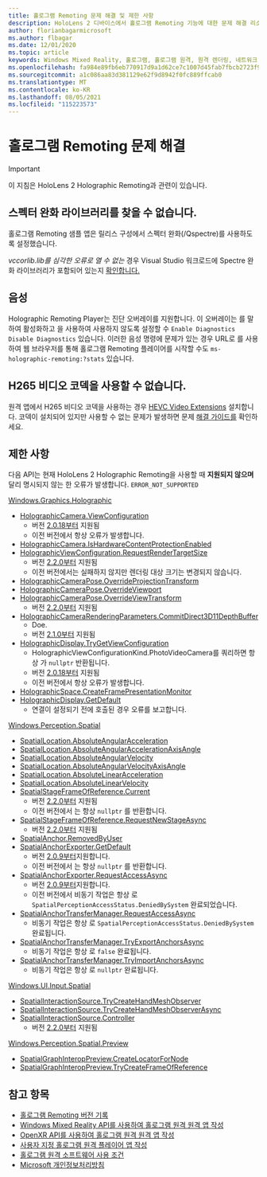 ```yaml
---
title: 홀로그램 Remoting 문제 해결 및 제한 사항
description: HoloLens 2 디바이스에서 홀로그램 Remoting 기능에 대한 문제 해결 리소스 및 지침을 찾습니다.
author: florianbagarmicrosoft
ms.author: flbagar
ms.date: 12/01/2020
ms.topic: article
keywords: Windows Mixed Reality, 홀로그램, 홀로그램 원격, 원격 렌더링, 네트워크 렌더링, HoloLens, 원격 홀로그램, 문제 해결, 도움말, 혼합 현실 헤드셋, windows mixed reality 헤드셋, 가상 현실 헤드셋
ms.openlocfilehash: fa984e89fb6eb770917d9a1d62ce7c1007d45fab7fbcb2723f9642ac81814054
ms.sourcegitcommit: a1c086aa83d381129e62f9d8942f0fc889ffcab0
ms.translationtype: MT
ms.contentlocale: ko-KR
ms.lasthandoff: 08/05/2021
ms.locfileid: "115223573"
---
```

# <a name="holographic-remoting-troubleshooting"></a>홀로그램 Remoting 문제 해결

> [!IMPORTANT]
> 이 지침은 HoloLens 2 Holographic Remoting과 관련이 있습니다.

## <a name="spectre-mitigated-libraries-not-found"></a>스펙터 완화 라이브러리를 찾을 수 없습니다.

홀로그램 Remoting 샘플 앱은 릴리스 구성에서 스펙터 완화(/Qspectre)를 사용하도록 설정했습니다.

*vccorlib.lib를 심각한 오류로 열 수 없는* 경우 Visual Studio 워크로드에 Spectre 완화 라이브러리가 포함되어 있는지 [확인합니다.](/cpp/build/reference/qspectre)

## <a name="speech"></a>음성

Holographic Remoting Player는 진단 오버레이를 지원합니다. 이 오버레이는 를 말하여 활성화하고 을 사용하여 사용하지 않도록 설정할 수 ```Enable Diagnostics``` ```Disable Diagnostics``` 있습니다. 이러한 음성 명령에 문제가 있는 경우 URL로 를 사용하여 웹 브라우저를 통해 홀로그램 Remoting 플레이어를 시작할 수도 ```ms-holographic-remoting:?stats``` 있습니다.

## <a name="h265-video-codec-not-available"></a>H265 비디오 코덱을 사용할 수 없습니다.

원격 앱에서 H265 비디오 코덱을 사용하는 경우 [HEVC Video Extensions](https://www.microsoft.com/p/hevc-video-extensions/9nmzlz57r3t7) 설치합니다. 코덱이 설치되어 있지만 사용할 수 없는 문제가 발생하면 문제 [해결 가이드를](/azure/remote-rendering/resources/troubleshoot#h265-codec-not-available) 확인하세요.

## <a name="limitations"></a>제한 사항

다음 API는 현재 HoloLens 2 Holographic Remoting을 사용할 때 **지원되지 않으며** 달리 명시되지 않는 한 오류가 발생합니다. ```ERROR_NOT_SUPPORTED```

[Windows.Graphics.Holographic](/uwp/api/windows.graphics.holographic)

* [HolographicCamera.ViewConfiguration](/uwp/api/windows.graphics.holographic.holographiccamera.viewconfiguration)
  - 버전 [2.0.18부터](holographic-remoting-version-history.md#v2.0.18) 지원됨
  - 이전 버전에서 항상 오류가 발생합니다.
* [HolographicCamera.IsHardwareContentProtectionEnabled](/uwp/api/windows.graphics.holographic.holographiccamera.ishardwarecontentprotectionenabled#Windows_Graphics_Holographic_HolographicCamera_IsHardwareContentProtectionEnabled)
* [HolographicViewConfiguration.RequestRenderTargetSize](/uwp/api/windows.graphics.holographic.holographicviewconfiguration.requestrendertargetsize#Windows_Graphics_Holographic_HolographicViewConfiguration_RequestRenderTargetSize_Windows_Foundation_Size_)
  - 버전 [2.2.0부터](holographic-remoting-version-history.md#v2.2.0) 지원됨
  - 이전 버전에서는 실패하지 않지만 렌더링 대상 크기는 변경되지 않습니다.
* [HolographicCameraPose.OverrideProjectionTransform](/uwp/api/windows.graphics.holographic.holographiccamerapose.overrideprojectiontransform)
* [HolographicCameraPose.OverrideViewport](/uwp/api/windows.graphics.holographic.holographiccamerapose.overrideviewport)
* [HolographicCameraPose.OverrideViewTransform](/uwp/api/windows.graphics.holographic.holographiccamerapose.overrideviewtransform)
  - 버전 [2.2.0부터](holographic-remoting-version-history.md#v2.2.0) 지원됨
* [HolographicCameraRenderingParameters.CommitDirect3D11DepthBuffer](/uwp/api/windows.graphics.holographic.holographiccamerarenderingparameters.commitdirect3d11depthbuffer#Windows_Graphics_Holographic_HolographicCameraRenderingParameters_CommitDirect3D11DepthBuffer_Windows_Graphics_DirectX_Direct3D11_IDirect3DSurface_)
  - Doe.
  - 버전 [2.1.0부터](holographic-remoting-version-history.md#v2.1.0) 지원됨
* [HolographicDisplay.TryGetViewConfiguration](/uwp/api/windows.graphics.holographic.holographicdisplay.trygetviewconfiguration)
  - HolographicViewConfigurationKind.PhotoVideoCamera를 쿼리하면 항상 가 ```nullptr``` 반환됩니다.
  - 버전 [2.0.18부터](holographic-remoting-version-history.md#v2.0.18) 지원됨
  - 이전 버전에서 항상 오류가 발생합니다.
* [HolographicSpace.CreateFramePresentationMonitor](/uwp/api/windows.graphics.holographic.holographicspace.createframepresentationmonitor)
* [HolographicDisplay.GetDefault](/uwp/api/windows.graphics.holographic.holographicdisplay.getdefault#Windows_Graphics_Holographic_HolographicDisplay_GetDefault)
  - 연결이 설정되기 전에 호출된 경우 오류를 보고합니다.


[Windows.Perception.Spatial](/uwp/api/windows.perception.spatial)

* [SpatialLocation.AbsoluteAngularAcceleration](/uwp/api/windows.perception.spatial.spatiallocation.absoluteangularacceleration)
* [SpatialLocation.AbsoluteAngularAccelerationAxisAngle](/uwp/api/windows.perception.spatial.spatiallocation.absoluteangularaccelerationaxisangle)
* [SpatialLocation.AbsoluteAngularVelocity](/uwp/api/windows.perception.spatial.spatiallocation.absoluteangularvelocity)
* [SpatialLocation.AbsoluteAngularVelocityAxisAngle](/uwp/api/windows.perception.spatial.spatiallocation.absoluteangularvelocityaxisangle)
* [SpatialLocation.AbsoluteLinearAcceleration](/uwp/api/windows.perception.spatial.spatiallocation.absolutelinearacceleration)
* [SpatialLocation.AbsoluteLinearVelocity](/uwp/api/windows.perception.spatial.spatiallocation.absolutelinearvelocity)
* [SpatialStageFrameOfReference.Current](/uwp/api/windows.perception.spatial.spatialstageframeofreference.current)
  - 버전 [2.2.0부터](holographic-remoting-version-history.md#v2.2.0) 지원됨
  - 이전 버전에서 는 항상 ```nullptr``` 를 반환합니다.
* [SpatialStageFrameOfReference.RequestNewStageAsync](/uwp/api/windows.perception.spatial.spatialstageframeofreference.requestnewstageasync)
  - 버전 [2.2.0부터](holographic-remoting-version-history.md#v2.2.0) 지원됨
* [SpatialAnchor.RemovedByUser](/uwp/api/windows.perception.spatial.spatialanchor.removedbyuser)
* [SpatialAnchorExporter.GetDefault](/uwp/api/windows.perception.spatial.spatialanchorexporter.getdefault
)
  - 버전 [2.0.9부터](holographic-remoting-version-history.md#v2.0.9)지원합니다. 
  - 이전 버전에서 는 항상 ```nullptr``` 를 반환합니다. 
* [SpatialAnchorExporter.RequestAccessAsync](/uwp/api/windows.perception.spatial.spatialanchorexporter.requestaccessasync
)
  - 버전 [2.0.9부터](holographic-remoting-version-history.md#v2.0.9)지원합니다. 
  - 이전 버전에서 비동기 작업은 항상 로 ```SpatialPerceptionAccessStatus.DeniedBySystem``` 완료되었습니다.
* [SpatialAnchorTransferManager.RequestAccessAsync](/uwp/api/windows.perception.spatial.spatialanchortransfermanager.requestaccessasync#Windows_Perception_Spatial_SpatialAnchorTransferManager_RequestAccessAsync)
  - 비동기 작업은 항상 로 ```SpatialPerceptionAccessStatus.DeniedBySystem``` 완료됩니다.
* [SpatialAnchorTransferManager.TryExportAnchorsAsync](/uwp/api/windows.perception.spatial.spatialanchortransfermanager.tryexportanchorsasync#Windows_Perception_Spatial_SpatialAnchorTransferManager_TryExportAnchorsAsync_Windows_Foundation_Collections_IIterable_Windows_Foundation_Collections_IKeyValuePair_System_String_Windows_Perception_Spatial_SpatialAnchor___Windows_Storage_Streams_IOutputStream_)
  - 비동기 작업은 항상 로 ```false``` 완료됩니다.
* [SpatialAnchorTransferManager.TryImportAnchorsAsync](/uwp/api/windows.perception.spatial.spatialanchortransfermanager.tryimportanchorsasync
)
  - 비동기 작업은 항상 로 ```nullptr``` 완료됩니다.

[Windows.UI.Input.Spatial](/uwp/api/windows.ui.input.spatial)

* [SpatialInteractionSource.TryCreateHandMeshObserver](/uwp/api/windows.ui.input.spatial.spatialinteractionsource.trycreatehandmeshobserver#Windows_UI_Input_Spatial_SpatialInteractionSource_TryCreateHandMeshObserver)
* [SpatialInteractionSource.TryCreateHandMeshObserverAsync](/uwp/api/windows.ui.input.spatial.spatialinteractionsource.trycreatehandmeshobserverasync)
* [SpatialInteractionSource.Controller](/uwp/api/windows.ui.input.spatial.spatialinteractionsource.controller#Windows_UI_Input_Spatial_SpatialInteractionSource_Controller)
  - 버전 [2.2.0부터](holographic-remoting-version-history.md#v2.2.0) 지원됨

[Windows.Perception.Spatial.Preview](/uwp/api/windows.perception.spatial.preview)

* [SpatialGraphInteropPreview.CreateLocatorForNode](/uwp/api/windows.perception.spatial.preview.spatialgraphinteroppreview.createlocatorfornode)
* [SpatialGraphInteropPreview.TryCreateFrameOfReference](/uwp/api/windows.perception.spatial.preview.spatialgraphinteroppreview.trycreateframeofreference)

## <a name="see-also"></a>참고 항목
* [홀로그램 Remoting 버전 기록](holographic-remoting-version-history.md)
* [Windows Mixed Reality API를 사용하여 홀로그램 원격 원격 앱 작성](holographic-remoting-create-remote-wmr.md)
* [OpenXR API를 사용하여 홀로그램 원격 원격 앱 작성](holographic-remoting-create-remote-openxr.md)
* [사용자 지정 홀로그램 원격 플레이어 앱 작성](holographic-remoting-create-player.md)
* [홀로그램 원격 소프트웨어 사용 조건](/legal/mixed-reality/microsoft-holographic-remoting-software-license-terms)
* [Microsoft 개인정보처리방침](https://go.microsoft.com/fwlink/?LinkId=521839)